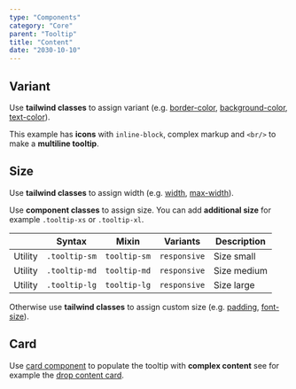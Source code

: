 ```yaml
---
type: "Components"
category: "Core"
parent: "Tooltip"
title: "Content"
date: "2030-10-10"
---
```


## Variant

Use **tailwind classes** to assign variant (e.g. [border-color](https://tailwindcss.com/docs/border-color), [background-color](https://tailwindcss.com/docs/background-color), [text-color](https://tailwindcss.com/docs/text-color)).

This example has **icons** with `inline-block`, complex markup and `<br/>` to make a **multiline tooltip**.

<demo>
  <demovanilla src="vanilla/components/core/tooltip/variant">
  </demovanilla>
</demo>

## Size

Use **tailwind classes** to assign width (e.g. [width](https://tailwindcss.com/docs/width), [max-width](https://tailwindcss.com/docs/max-width)).

Use **component classes** to assign size. You can add **additional size** for example `.tooltip-xs` or `.tooltip-xl`.

<div class="table-scroll">

|                      | Syntax                          | Mixin            | Variants               | Description                   |
| ----------------------- | ----------------------------------------- | -----------------------------| ----------------------------- | ----------------------------- |
| Utility                  | `.tooltip-sm`                     | `tooltip-sm`                | `responsive`                | Size small            |
| Utility                  | `.tooltip-md`                     | `tooltip-md`                | `responsive`                | Size medium            |
| Utility                  | `.tooltip-lg`                     | `tooltip-lg`                | `responsive`                | Size large            |

</div>

Otherwise use **tailwind classes** to assign custom size (e.g. [padding](https://tailwindcss.com/docs/padding), [font-size](https://tailwindcss.com/docs/font-size)).

<demo>
  <demovanilla src="vanilla/components/core/tooltip/size">
  </demovanilla>
</demo>

## Card

Use [card component](/components/core/card) to populate the tooltip with **complex content** see for example the [drop content card](/components/core/drop/content-card).

<demo>
  <demovanilla src="vanilla/components/core/tooltip/card">
  </demovanilla>
</demo>
